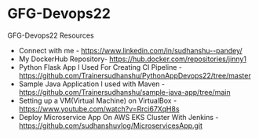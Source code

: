 # GFG-Devops22
GFG-Devops22 Resources

- Connect with me - https://www.linkedin.com/in/sudhanshu--pandey/
- My DockerHub Repository- https://hub.docker.com/repositories/jinny1
- Python Flask App I Used For Creating CI Pipeline - https://github.com/Trainersudhanshu/PythonAppDevops22/tree/master
- Sample Java Application I used with Maven - https://github.com/Trainersudhanshu/sample-java-app/tree/main
- Setting up a VM(Virtual Machine) on VirtualBox - https://www.youtube.com/watch?v=Rrci67XqH8s
- Deploy Microservice App On AWS EKS Cluster With Jenkins - https://github.com/sudhanshuvlog/MicroservicesApp.git


